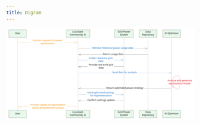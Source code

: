 ```yaml
---
title: Digram
---
```


<img src="../assets/file.excalidraw (1) (1).svg" alt="" class="gitbook-drawing">
